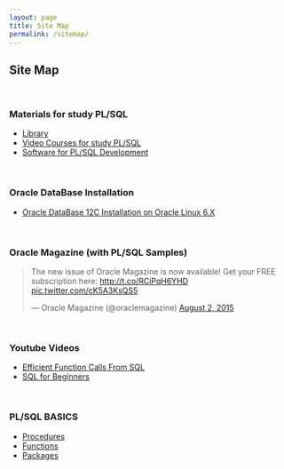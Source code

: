 ```yaml
---
layout: page
title: Site Map
permalink: /sitemap/
---
```


## Site Map


<br/>

### Materials for study PL/SQL

<ul>
    <li><a href="/library/">Library</a></li>
    <li><a href="/video-courses/">Video Courses for study PL/SQL</a></li>
    <li><a href="/software/">Software for PL/SQL Development</a></li>
</ul>


<br/>

### Oracle DataBase Installation

<ul>
    <li><a href="http://oracledba.net/docs/oracle-database/installation/oracle-database-installation/single-instance/simple/linux/6.7/oracle/12.1/">Oracle DataBase 12C Installation on Oracle Linux 6.X</a></li>

</ul>


<br/>

### Oracle Magazine (with PL/SQL Samples)


<blockquote class="twitter-tweet" lang="en"><p lang="en" dir="ltr">The new issue of Oracle Magazine is now available! Get your FREE subscription here: <a href="http://t.co/RCiPqH6YHD">http://t.co/RCiPqH6YHD</a> <a href="http://t.co/cK5A3KsQS5">pic.twitter.com/cK5A3KsQS5</a></p>&mdash; Oracle Magazine (@oraclemagazine) <a href="https://twitter.com/oraclemagazine/status/627890024822894592">August 2, 2015</a></blockquote>
<script async src="//platform.twitter.com/widgets.js" charset="utf-8"></script>



<br/>

### Youtube Videos

<ul>
    <li><a href="/youtube/oracle-base/efficient-function-calls-from-sql/">Efficient Function Calls From SQL</a></li>
    <li><a href="/youtube/oracle-base/sql-for-beginners/">SQL for Beginners</a></li>
</ul>



<br/>

### PL/SQL BASICS


<ul>
    <li><a href="/basics/procedures/">Procedures</a></li>
    <li><a href="/basics/functions/">Functions</a></li>
    <li><a href="/basics/packages/">Packages</a></li>


</ul>
